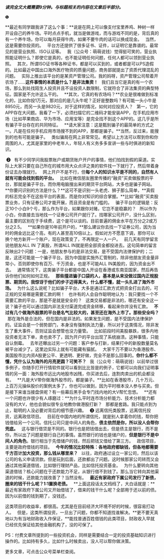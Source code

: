 ***读完全文大概需要9分钟。与标题相关的内容在文章后半部分。***
  
❶
  
**最近有同学跟我讲了这么个事：**说是在网上可以像支付宝里养鸡、种树一样开设自己的养牛场。平时点点手机，就当是做游戏，而与游戏不同的是，背后真的有一个养牛场，你可以每月获得牛肉，如果不要牛肉的话可以换成现金。
 
当然，这是需要你投资的。
 
平台方还提供了很多证书、证件，以证明它是靠谱的。最常见的是营业执照、ISO认证等。
 
我（公众号：萌萌说钱）觉得挺可笑的，营业执照能证明什么？即使它是真的，也不能证明任何问题，任何人都可以领到营业执照。
 
其次，所谓ISO证书等各种证书，都是可以买到的，或者都是可以PS造假的。比如最近中国出口海外医疗物资的质量问题，商务部就提出了资质代理混乱的问题。
 
实际上推出该平台的是某资产管理公司。我的妈呀，资产管理公司帮着开农场了......**这件事情的本质是什么？是非法集资！**
 
我们且当它是真的有一个农场，那么到处找陌生人投资并且不设投资人数限制，它就符合了非法集资的典型特征。国家是不允许这么干的。
 
**其次，它真的有农场吗？**农业是很难做到标准化的，比如你投1万元，那对应的是几头牛呢？正好是整数吗？有可能一头小牛是8950元，而另一头是9820元，对于这样的情况，如何对应投资人？
 
第一，它的APP存在大问题。我看了一下，必须扫描它的二维码才能安装APP，在手机应用市场（比如苹果商店、华为市场、应用宝等）是完全找不到这个APP的。这几乎是所有骗子平台存在的共同特征。
 
**请大家注意：这是甄别骗子的最简单的方式之一。凡是在任何手机应用市场搜不到的APP，那都是骗子。**当然，反过来，能搜到的也有可能是骗子。
 
类似骗局在网上非常常见。希望以上方法可以帮到你和你周围的人，尤其是家里的中老年人，年轻人有义务多多宣讲一些与时俱进的新知识。
  
 ❷
 
有不少同学问我股票账户或期货账户开户的事情，他们怕找到假的渠道。实际上大家只要在自己所在的城市用大众点评之类的软件找一下就行了，然后带着身份证去办理就行。
 
网上开户不是不行，但**每个人的知识水平是不同的，自然有人就有可能会找到假的平台。**
 
比如在微信朋友圈里传播的“融资”买卖做股票的平台，那就是骗子平台。而你用电脑搜出来的期货平台网站，大多也是骗子网站。
 
**你要问识别的方法是什么？**这可不是识别一头老虎、狮子那么简单，**真假的标志完全不在这些平台的表面，而是你对知识的综合掌握。**比如“融资”买卖股票业务，只有证券公司才能开展，而且资金是有门槛的。
 
骗子平台的逻辑是：反正10个小白9个亏，那么作为平台，如果跟你对赌，它岂不是稳赢的？
 
所以作为小白，你直接去当地找一个证券公司开户就行了。找哪家公司开户，没什么区别，最主要的区别在于手续费，这个是可以谈的。目前普遍的佣金水平在万分之2或万分之2.5。
 
**如果你是10年前开户的，**那么建议你去找一下证券公司，因为当时的佣金远比这个高，有的人甚至高10倍以上。假如对方不愿意下调，那你可以换个地方新开一个账户，现在政策变了，不再限定一人一户。
 
前几天有同学留言说他朋友ALL IN 了美股，所谓ALL IN就是把全部资金都投进去。这句简单的留言反映出2个问题：一是，他朋友参与的是非法交易，是不受国内法律保护的；二是，这还可能是一个骗子平台。因为中国是实施外汇管制的，除非他朋友资金量非常小，否则即使你有百万、千万资金，也是不可能ALL IN美股的，因为资金出不去。
 
通常情况下，这类骗子平台都是中国人开设在香港或东南亚国家，然后再告诉你他们如何如何正规。
 
**那些撞进骗子口袋的人，基本是从来没做过国内正规股票、期货的。我惊讶于他们的步子迈得真大，什么都不懂，就一头扎进了海外市场。**
 
为什么这么说呢？比如骗子平台，大多是通过汇款方式把资金打出去的，可正规的交易哪是需要汇款的啊！
 
也许有的人会自作聪明地认为：我只要找一个不需要汇款的平台，那是不是就是安全的？
 
这类交易都是非法的，哪还有安全这一说？骗子也可以通过国内非法支付渠道完成资金转移，看起来你并没有汇款。
 
**不过有几个做海外股票的平台是名气比较大的，甚至还在海外上市了。那些安全吗？**
 
那在海外是合法的，但在国内是非法的。如果发生问题，是不受国内法律保护的。证监会是一个弱势部门，本身没有强制执法力量，所以对于这类情况，除非发生了重大事件，否则证监会想管也没力量管。
 
比如前段时间美股暴跌，很多内地投资者无法下单，卖也卖不了，因为开户的平台出现了系统崩溃。这种事情，只能自认倒霉。
 
去年还曝出过另一个问题：客户参与打新，结果打中的新股数量莫名被平台减少了。这里边实际上就有可能藏有猫腻。
 
大家千万不要以为香港股市、美国股市比内资A股更公平、更透明、更好做，完全不是那么回事的。**你什么都不懂，凭什么认为海外的月亮更圆？可笑不？**
 
我（公众号：萌萌说钱）以前举过很多例子，你随手打开行情软件就可以看到比比皆是的例子，它都可以向我们证明事情的另一面：海外股市远比内地股市凶残，你买进去后，连割肉卖出的机会都没有。
 
**凡是大V带你做海外股市的，都是骗子。**比如在香港股市，几十万元、上百万元操纵股价的案例太多了，你也可以做到，因为平时根本没人参与买卖。但是接下来谁当接盘侠呢？有一些幕后黑手会专门找内地的大V帮忙忽悠。
 
**还有一个问题也许很少有人琢磨过：**为什么平时连市场分析能力、技术分析能力都没有的大V，他也会貌似很专业地教你做港股打新？
 
那都是套路。我只能点到为止，聪明的人没必要对背后的细节感兴趣。
 
❸
远离信托类股票，远离信托投资，远离政信项目。
 
目前在中国内地的所谓信托，就是别人拿着你的钱，帮你把钱借给另一个公司。信托公司只是中间人的角色，**债主依然是你，所以没人会帮你兜底。**
 
这与银行借贷是不同的。银行也是把钱借出去，但是债主是银行，而不是你，所以出了问题是银行自己的事情。虽然银行的钱也是储户的，**但是银行不是中间人的角色**。银行相当于先借储户的钱，然后把钱又借给了第三方。
 
政信项目，主要是政府借钱的项目。
 
**今年的情况比较特殊：各地政府都缺钱，但各地都需要千方百计加大投资，那么钱从哪里来？**
 
以往，政府通过设立一家公司，然后以该公司的名义申请贷款。但是玩到后面，还款都出了问题。这时候那家公司转而又会通过其他渠道借钱，比如银行理财产品，比如信托投资基金。
 
为什么要转向其他渠道借钱？核心问题在于还款能力不足，从银行借不到钱了。那么当它转向其他渠道的时候，还款能力就改善了？当然没有。
 
**最近有家政府下属公司发行了新债，圈来的钱干什么呢？1:1置换老债。**
 
**上面这段话太文绉绉了，大白话就是：**最近有家政府下属公司又开始借钱了，借来的钱干什么呢？全部用于还以前的债。因为以前借的钱到期了，没钱还。
  
这类项目的收益率，都很高。尤其是在目前经济大环境不好的时候，很容易打动人。
 
但是，这类所谓投资，一旦出了问题，你都不知道找谁解决。**更不要天真地以为有当地财政收入作保证，**能找普通百姓借钱的此类项目，财政收入早就已经优先保证给其他金融机构了，没的可保了。
  
PS：付费文章所提到的一些投资机会，同样是需要结合一定的投资基础知识进行操作的。比如持有多久，比如什么时候卖出，没人可以帮你做决策。
  
更多文章，可点击公众号菜单栏查阅。